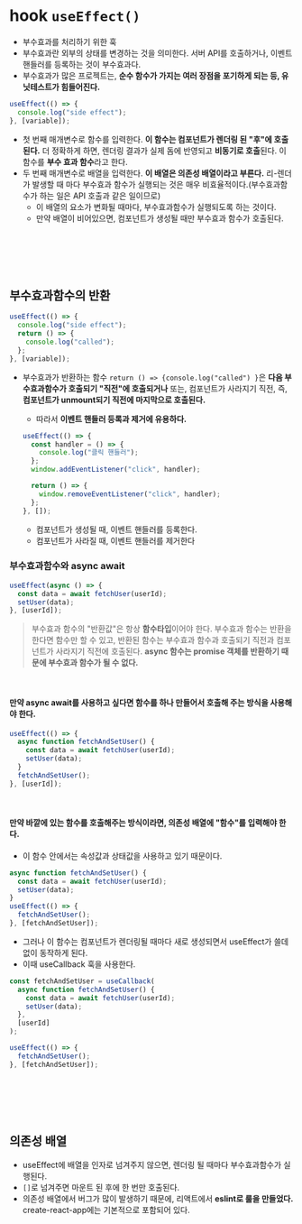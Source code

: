 # hook `useEffect()`

- 부수효과를 처리하기 위한 훅
- 부수효과란 외부의 상태를 변경하는 것을 의미한다. 서버 API를 호출하거나, 이벤트 핸들러를 등록하는 것이 부수효과다.
- 부수효과가 많은 프로젝트는, **순수 함수가 가지는 여러 장점을 포기하게 되는 등, 유닛테스트가 힘들어진다.**

```jsx
useEffect(() => {
  console.log("side effect");
}, [variable]);
```

- 첫 번째 매개변수로 함수를 입력한다. **이 함수는 컴포넌트가 렌더링 된 "후"에 호출된다.** 더 정확하게 하면, 렌더링 결과가 실제 돔에 반영되고 **비동기로 호출**된다. 이 함수를 **부수 효과 함수**라고 한다.
- 두 번째 매개변수로 배열을 입력한다. **이 배열은 의존성 배열이라고 부른다.** 리-렌더가 발생할 때 마다 부수효과 함수가 실행되는 것은 매우 비효율적이다.(부수효과함수가 하는 일은 API 호출과 같은 일이므로)
  - 이 배열의 요소가 변화될 때마다, 부수효과함수가 실행되도록 하는 것이다.
  - 만약 배열이 비어있으면, 컴포넌트가 생성될 때만 부수효과 함수가 호출된다.

<br>
<br>
<br>
<br>

## 부수효과함수의 반환

```jsx
useEffect(() => {
  console.log("side effect");
  return () => {
    console.log("called");
  };
}, [variable]);
```

- 부수효과가 반환하는 함수 `return () => {console.log("called") }`은 **다음 부수효과함수가 호출되기 "직전"에 호출되거나** 또는, 컴포넌트가 사라지기 직전, 즉, **컴포넌트가 unmount되기 직전에 마지막으로 호출된다.**

  - 따라서 **이벤트 핸들러 등록과 제거에 유용하다.**

  ```jsx
  useEffect(() => {
    const handler = () => {
      console.log("클릭 핸들러");
    };
    window.addEventListener("click", handler);

    return () => {
      window.removeEventListener("click", handler);
    };
  }, []);
  ```

  - 컴포넌트가 생성될 때, 이벤트 핸들러를 등록한다.
  - 컴포넌트가 사라질 때, 이벤트 핸들러를 제거한다

### 부수효과함수와 async await

```jsx
useEffect(async () => {
  const data = await fetchUser(userId);
  setUser(data);
}, [userId]);
```

> 부수효과 함수의 "반환값"은 항상 **함수타입**이어야 한다. 부수효과 함수는 반환을 한다면 함수만 할 수 있고, 반환된 함수는 부수효과 함수과 호출되기 직전과 컴포넌트가 사라지기 직전에 호출된다.
> **async 함수는 promise 객체를 반환하기 때문에 부수효과 함수가 될 수 없다.**

<br>

#### 만약 async await를 사용하고 싶다면 함수를 하나 만들어서 호출해 주는 방식을 사용해야 한다.

```jsx
useEffect(() => {
  async function fetchAndSetUser() {
    const data = await fetchUser(userId);
    setUser(data);
  }
  fetchAndSetUser();
}, [userId]);
```

<br>

#### 만약 바깥에 있는 함수를 호출해주는 방식이라면, 의존성 배열에 "함수"를 입력해야 한다.

- 이 함수 안에서는 속성값과 상태값을 사용하고 있기 때문이다.

```jsx
async function fetchAndSetUser() {
  const data = await fetchUser(userId);
  setUser(data);
}
useEffect(() => {
  fetchAndSetUser();
}, [fetchAndSetUser]);
```

- 그러나 이 함수는 컴포넌트가 렌더링될 때마다 새로 생성되면서 useEffect가 쓸데없이 동작하게 된다.
- 이때 useCallback 훅을 사용한다.

```jsx
const fetchAndSetUser = useCallback(
  async function fetchAndSetUser() {
    const data = await fetchUser(userId);
    setUser(data);
  },
  [userId]
);

useEffect(() => {
  fetchAndSetUser();
}, [fetchAndSetUser]);
```

<br>
<br>
<br>
<br>

## 의존성 배열

- useEffect에 배열을 인자로 넘겨주지 않으면, 렌더링 될 때마다 부수효과함수가 실행된다.
- `[]`로 넘겨주면 마운트 된 후에 한 번만 호출된다.
- 의존성 배열에서 버그가 많이 발생하기 때문에, 리액트에서 **eslint로 룰을 만들었다.** create-react-app에는 기본적으로 포함되어 있다.
